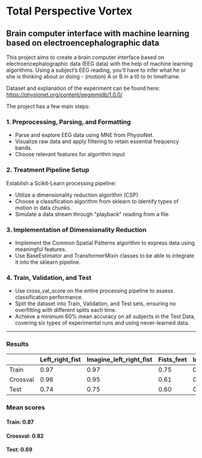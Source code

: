 # Total Perspective Vortex
## Brain computer interface with machine learning based on electroencephalographic data

This project aims to create a brain computer interface based on electroencephalographic
data (EEG data) with the help of machine learning algorithms. Using a subject’s EEG
reading, you’ll have to infer what he or she is thinking about or doing - (motion) A or B
in a t0 to tn timeframe.

Dataset and explanation of the experiment can be found here: https://physionet.org/content/eegmmidb/1.0.0/

The project has a few main steps:

### 1. Preprocessing, Parsing, and Formatting
- Parse and explore EEG data using MNE from PhysioNet.
- Visualize raw data and apply filtering to retain essential frequency bands.
- Choose relevant features for algorithm input

### 2. Treatment Pipeline Setup
Establish a Scikit-Learn processing pipeline:
- Utilize a dimensionality reduction algorithm (CSP)
- Choose a classification algorithm from sklearn to identify types of motion in data chunks.
- Simulate a data stream through "playback" reading from a file.

### 3. Implementation of Dimensionality Reduction
- Implement the Common Spatial Patterns algorithm to express data using meaningful features.
- Use BaseEstimator and TransformerMixin classes to be able to integrate it into the sklearn pipeline.

### 4. Train, Validation, and Test
- Use cross_val_score on the entire processing pipeline to assess classification performance.
- Split the dataset into Train, Validation, and Test sets, ensuring no overfitting with different splits each time.
- Achieve a minimum 60% mean accuracy on all subjects in the Test Data, covering six types of experimental runs and using never-learned data.

___________________________
### Results
|   |Left_right_fist|Imagine_left_right_fist|Fists_feet|Imagine_fists_feet|Fists|Fists_feet|
|---|---|---|---|---|---|---|
|Train|0.97|0.97|0.75|0.84|0.96|0.76
|Crossval|0.96|0.95|0.61|0.74|0.95|0.73
|Test|0.74|0.75|0.60|0.63|0.77|0.63

### Mean scores
#### Train:  0.87
#### Crossval:  0.82
#### Test:  0.69
